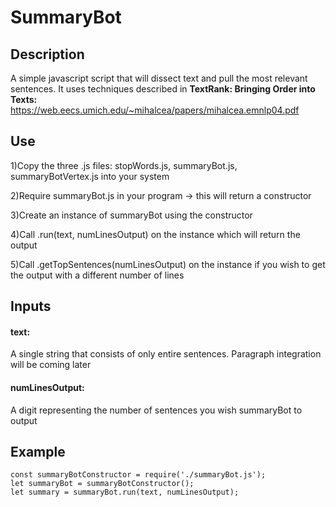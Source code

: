 # SummaryBot
## Description
A simple javascript script that will dissect text and pull the most relevant sentences. It uses techniques described in **TextRank: Bringing Order into Texts:** https://web.eecs.umich.edu/~mihalcea/papers/mihalcea.emnlp04.pdf
## Use
1)Copy the three .js files: stopWords.js, summaryBot.js, summaryBotVertex.js into your system

2)Require summaryBot.js in your program -> this will return a constructor

3)Create an instance of summaryBot using the constructor

4)Call .run(text, numLinesOutput) on the instance which will return the output

5)Call .getTopSentences(numLinesOutput) on the instance if you wish to get the output with a different number of lines

## Inputs
#### text:
A single string that consists of only entire sentences. Paragraph integration will be coming later
#### numLinesOutput:
A digit representing the number of sentences you wish summaryBot to output
## Example
```
const summaryBotConstructor = require('./summaryBot.js');
let summaryBot = summaryBotConstructor();
let summary = summaryBot.run(text, numLinesOutput);
